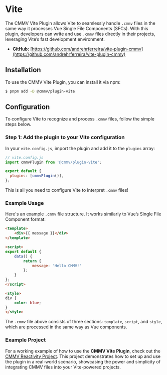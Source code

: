 # Vite

The CMMV Vite Plugin allows Vite to seamlessly handle ``.cmmv`` files in the same way it processes Vue Single File Components (SFCs). With this plugin, developers can write and use ``.cmmv`` files directly in their projects, leveraging Vite’s fast development environment.

* **GitHub:** [https://github.com/andrehrferreira/vite-plugin-cmmv](https://github.com/andrehrferreira/vite-plugin-cmmv)

## Installation

To use the CMMV Vite Plugin, you can install it via npm:

```bash
$ pnpm add -D @cmmv/plugin-vite
```

## Configuration

To configure Vite to recognize and process ``.cmmv`` files, follow the simple steps below.

### Step 1: Add the plugin to your Vite configuration

In your ``vite.config.js``, import the plugin and add it to the ``plugins`` array:

```javascript
// vite.config.js
import cmmvPlugin from '@cmmv/plugin-vite';

export default {
  plugins: [cmmvPlugin()],
};
```

This is all you need to configure Vite to interpret ``.cmmv`` files!

### Example Usage

Here's an example ``.cmmv`` file structure. It works similarly to Vue’s Single File Component format:

```html
<template>
	<div>{{ message }}</div>
</template>

<script>
export default {
	data() {
		return {
			message: 'Hello CMMV!'
		};
	}
};
</script>

<style>
div {
	color: blue;
}
</style>
```

The ``.cmmv`` file above consists of three sections: ``template``, ``script``, and ``style``, which are processed in the same way as Vue components.

### Example Project

For a working example of how to use the **CMMV Vite Plugin**, check out the [CMMV Reactivity Project](https://github.com/andrehrferreira/cmmv-reactivity). This project demonstrates how to set up and use the plugin in a real-world scenario, showcasing the power and simplicity of integrating CMMV files into your Vite-powered projects.
